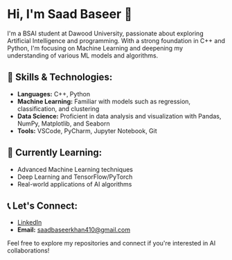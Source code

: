 # Hi, I'm Saad Baseer 👋

I'm a BSAI student at Dawood University, passionate about exploring Artificial Intelligence and programming. With a strong foundation in C++ and Python, I'm focusing on Machine Learning and deepening my understanding of various ML models and algorithms.

## 🚀 Skills & Technologies:
- **Languages:** C++, Python  
- **Machine Learning:** Familiar with models such as regression, classification, and clustering  
- **Data Science:** Proficient in data analysis and visualization with Pandas, NumPy, Matplotlib, and Seaborn  
- **Tools:** VSCode, PyCharm, Jupyter Notebook, Git

## 🌱 Currently Learning:
- Advanced Machine Learning techniques  
- Deep Learning and TensorFlow/PyTorch  
- Real-world applications of AI algorithms

## 📞 Let's Connect:
- [LinkedIn](https://www.linkedin.com/in/saad-baseerkhan-3982a22b5/)
- **Email:** saadbaseerkhan410@gmail.com

Feel free to explore my repositories and connect if you're interested in AI collaborations!
